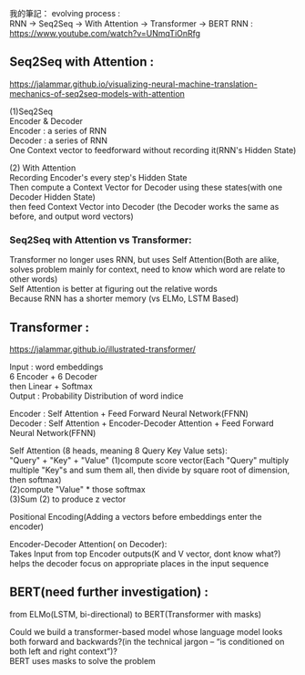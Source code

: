 我的筆記：
evolving process :  
RNN -> Seq2Seq -> With Attention -> Transformer -> BERT
RNN : https://www.youtube.com/watch?v=UNmqTiOnRfg  

## Seq2Seq with Attention : 
https://jalammar.github.io/visualizing-neural-machine-translation-mechanics-of-seq2seq-models-with-attention

(1)Seq2Seq  
Encoder & Decoder  
Encoder : a series of RNN  
Decoder : a series of RNN  
One Context vector to feedforward without recording it(RNN's Hidden State)  

(2) With Attention   
Recording Encoder's every step's Hidden State   
Then compute a Context Vector for Decoder using these states(with one Decoder Hidden State)  
then feed Context Vector into Decoder  (the Decoder works the same as before, and output word vectors)  



### Seq2Seq with Attention vs Transformer:  
Transformer no longer uses RNN, but uses Self Attention(Both are alike, solves problem mainly for context, need to know which word are relate to other words)  
Self Attention is better at figuring out the relative words  
Because RNN has a shorter memory  (vs ELMo, LSTM Based)  


## Transformer : 
https://jalammar.github.io/illustrated-transformer/  

Input : word embeddings  
6 Encoder + 6 Decoder  
then Linear + Softmax    
Output : Probability Distribution of word indice

Encoder : Self Attention + Feed Forward Neural Network(FFNN)  
Decoder : Self Attention + Encoder-Decoder Attention + Feed Forward Neural Network(FFNN) 

Self Attention (8 heads, meaning 8 Query Key Value sets):  
"Query" + "Key" + "Value"
(1)compute score vector(Each "Query" multiply multiple "Key"s and sum them all, then divide by square root of dimension, then softmax)  
(2)compute "Value" * those softmax   
(3)Sum (2) to produce z vector  

Positional Encoding(Adding a vectors before embeddings enter the encoder)  

Encoder-Decoder Attention( on Decoder):  
Takes Input from top Encoder outputs(K and V vector, dont know what?)   
helps the decoder focus on appropriate places in the input sequence  

## BERT(need further investigation) :   
from ELMo(LSTM, bi-directional) to BERT(Transformer with masks)  
  
Could we build a transformer-based model whose language model looks both forward and backwards?(in the technical jargon – “is conditioned on both left and right context”)?  
BERT uses masks to solve the problem  


